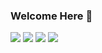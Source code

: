 ### Welcome Here 👋
<img src="https://komarev.com/ghpvc/?username=shubhamdhoot333&label=PROFILE+VIEWS&color=ff69b4">

<img src="https://github-readme-stats.vercel.app/api?username=shubhamdhoot333&show_icons=true&theme=radical">
<img src="https://github-readme-streak-stats.herokuapp.com/?user=shubhamdhoot333&theme=dark">
  <img src="https://github-readme-stats.vercel.app/api/top-langs/?username=shubhamdhoot333&layout=compact&theme=radical">

